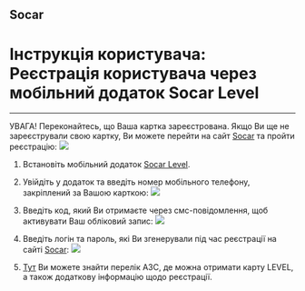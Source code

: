 ## Socar
# Інструкція користувача: Реєстрація користувача через мобільний додаток Socar Level

-----

УВАГА! Переконайтесь, що Ваша картка зареєстрована. Якщо Ви ще не зареєстрували свою картку, Ви можете перейти на сайт [Socar](https://socar.secureprofile.info/Account/Register) та пройти реєстрацію:
![](https://sketch.io/render/sk-ada841a74910700a49da7d6e86e3a1b8.jpeg)

1. Встановіть мобільний додаток [Socar Level](http://www.socar.com.ua/level.html).

2. Увійдіть у додаток та введіть номер мобільного телефону, закріплений за Вашою карткою:
![](https://sketch.io/render/sk-7a94ec5e5a83b4e0523a585b4c865fa3.jpeg)

3. Введіть код, який Ви отримаєте через смс-повідомлення, щоб активувати Ваш обліковий запис:
![](https://sketch.io/render/sk-9fa121a6860e3678126567f2abfbeaf5.jpeg)

4. Введіть логін та пароль, які Ви згенерували під час реєстрації на сайті [Socar](https://socar.secureprofile.info/Account/Register):
![](https://sketch.io/render/sk-9fa121a6860e3678126567f2abfbeaf5.jpeg)

5. [Тут](http://www.socar.com.ua/files/SOCAR_LEVEL.xlsx) Ви можете знайти перелік АЗС, де можна отримати карту LEVEL, а також додаткову інформацію щодо реєстрації.
